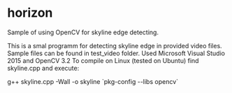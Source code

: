 # horizon
Sample of using OpenCV for skyline edge detecting.

This is a smal programm for detecting skyline edge in provided video files.
Sample files can be found in test_video folder.
Used Microsoft Visual Studio 2015 and OpenCV 3.2
To compile on Linux (tested on Ubuntu) find skyline.cpp and execute:

g++ skyline.cpp -Wall -o skyline \`pkg-config --libs opencv\`
